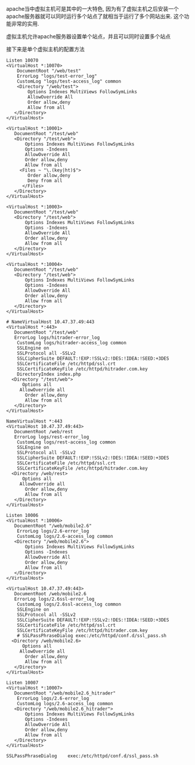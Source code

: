 apache当中虚拟主机可是其中的一大特色, 因为有了虚拟主机之后安装一个apache服务器就可以同时运行多个站点了就相当于运行了多个网站出来. 这个功能非常的实用.

虚拟主机允许apache服务器设置单个站点，并且可以同时设置多个站点

接下来是单个虚拟主机的配置方法

```shell
Listen 10070
<VirtualHost *:10070>
    DocumentRoot "/web/test"
    ErrorLog "logs/test-error_log"
    CustomLog "logs/test-access_log" common
    <Directory "/web/test">
        Options Indexes MultiViews FollowSymLinks
        AllowOverride All
        Order allow,deny
        Allow from all
   </Directory>
</VirtualHost>
```

    
    <VirtualHost *:10001>
       DocumentRoot "/test/web"
       <Directory "/test/web">
           Options Indexes MultiViews FollowSymLinks
           Options -Indexes
           AllowOverride All
           Order allow,deny
           Allow from all
         <Files ~ "\.(key|ht)$">
            Order allow,deny
            Deny from all
          </Files>
       </Directory>
    </VirtualHost>
    
    <VirtualHost *:10003>
       DocumentRoot "/test/web"
       <Directory "/test/web">
           Options Indexes MultiViews FollowSymLinks
           Options -Indexes
           AllowOverride All
           Order allow,deny
           Allow from all
       </Directory>
    </VirtualHost>
    
    <VirtualHost *:10004>
       DocumentRoot "/test/web"
       <Directory "/test/web">
           Options Indexes MultiViews FollowSymLinks
           Options -Indexes
           AllowOverride All
           Order allow,deny
           Allow from all
       </Directory>
    </VirtualHost>
    
    # NameVirtualHost 10.47.37.49:443
    <VirtualHost *:443>
       DocumentRoot "/test/web"
       ErrorLog logs/hitrader-error_log
        CustomLog logs/hitrader-access_log common
        SSLEngine on
        SSLProtocol all -SSLv2
        SSLCipherSuite DEFAULT:!EXP:!SSLv2:!DES:!IDEA:!SEED:+3DES
        SSLCertificateFile /etc/httpd/ssl.crt
        SSLCertificateKeyFile /etc/httpd/hitrader.com.key
        DirectoryIndex index.php
      <Directory "/test/web">
          Options all
         AllowOverride all
           Order allow,deny
           Allow from all
       </Directory>
    </VirtualHost>
    
    NameVirtualHost *:443
    <VirtualHost 10.47.37.49:443>
       DocumentRoot /web/rest
       ErrorLog logs/rest-error_log
        CustomLog logs/rest-access_log common
        SSLEngine on
        SSLProtocol all -SSLv2
        SSLCipherSuite DEFAULT:!EXP:!SSLv2:!DES:!IDEA:!SEED:+3DES
        SSLCertificateFile /etc/httpd/ssl.crt
        SSLCertificateKeyFile /etc/httpd/hitrader.com.key
      <Directory /web/rest>
          Options all
         AllowOverride all
           Order allow,deny
           Allow from all
       </Directory>
    </VirtualHost>
    
    Listen 10006
    <VirtualHost *:10006>
       DocumentRoot "/web/mobile2.6"
        ErrorLog logs/2.6-error_log
        CustomLog logs/2.6-access_log common
       <Directory "/web/mobile2.6">
           Options Indexes MultiViews FollowSymLinks
           Options -Indexes
           AllowOverride All
           Order allow,deny
           Allow from all
       </Directory>
    </VirtualHost>
    
    <VirtualHost 10.47.37.49:443>
       DocumentRoot /web/mobile2.6
       ErrorLog logs/2.6ssl-error_log
        CustomLog logs/2.6ssl-access_log common
        SSLEngine on
        SSLProtocol all -SSLv2
        SSLCipherSuite DEFAULT:!EXP:!SSLv2:!DES:!IDEA:!SEED:+3DES
        SSLCertificateFile /etc/httpd/ssl.crt
        SSLCertificateKeyFile /etc/httpd/hitrader.com.key
        # SSLPassPhraseDialog exec:/etc/httpd/conf.d/ssl_pass.sh
      <Directory /web/mobile2.6>
          Options all
         AllowOverride all
           Order allow,deny
           Allow from all
       </Directory>
    </VirtualHost>
    
    Listen 10007
    <VirtualHost *:10007>
       DocumentRoot "/web/mobile2.6_hitrader"
        ErrorLog logs/2.6-error_log
        CustomLog logs/2.6-access_log common
       <Directory "/web/mobile2.6_hitrader">
           Options Indexes MultiViews FollowSymLinks
           Options -Indexes
           AllowOverride All
           Order allow,deny
           Allow from all
       </Directory>
    </VirtualHost>
    
    SSLPassPhraseDialog    exec:/etc/httpd/conf.d/ssl_pass.sh
